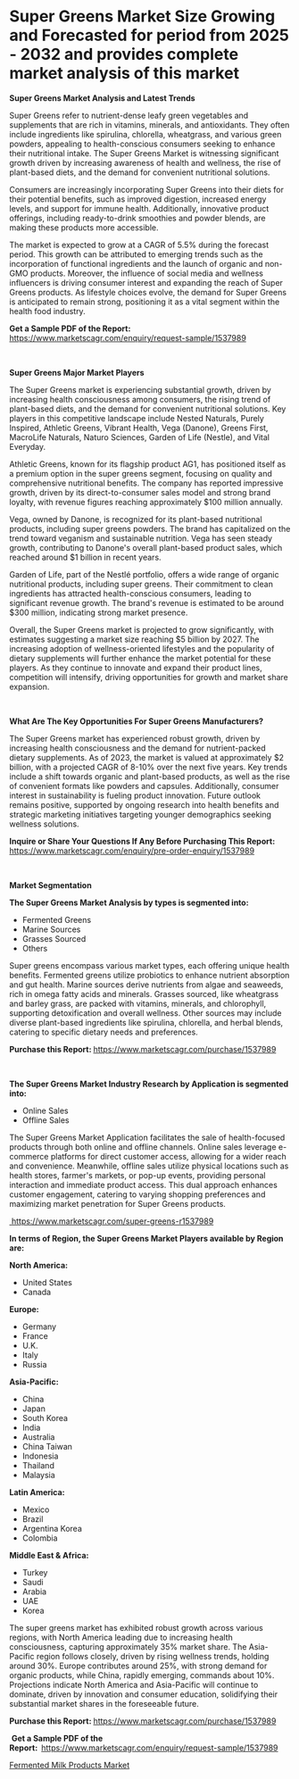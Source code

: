 <p><h1>Super Greens Market Size Growing and Forecasted for period from 2025 - 2032 and provides complete market analysis of this market</h1></p><p><strong>Super Greens Market Analysis and Latest Trends</strong></p>
<p><p>Super Greens refer to nutrient-dense leafy green vegetables and supplements that are rich in vitamins, minerals, and antioxidants. They often include ingredients like spirulina, chlorella, wheatgrass, and various green powders, appealing to health-conscious consumers seeking to enhance their nutritional intake. The Super Greens Market is witnessing significant growth driven by increasing awareness of health and wellness, the rise of plant-based diets, and the demand for convenient nutritional solutions.</p><p>Consumers are increasingly incorporating Super Greens into their diets for their potential benefits, such as improved digestion, increased energy levels, and support for immune health. Additionally, innovative product offerings, including ready-to-drink smoothies and powder blends, are making these products more accessible.</p><p>The market is expected to grow at a CAGR of 5.5% during the forecast period. This growth can be attributed to emerging trends such as the incorporation of functional ingredients and the launch of organic and non-GMO products. Moreover, the influence of social media and wellness influencers is driving consumer interest and expanding the reach of Super Greens products. As lifestyle choices evolve, the demand for Super Greens is anticipated to remain strong, positioning it as a vital segment within the health food industry.</p></p>
<p><strong>Get a Sample PDF of the Report:&nbsp;</strong> <a href="https://www.marketscagr.com/enquiry/request-sample/1537989?utm_campaign=1998&utm_medium=2&utm_source=Github&utm_content=ia&utm_term=14022025&utm_id=super-greens">https://www.marketscagr.com/enquiry/request-sample/1537989</a></p>
<p>&nbsp;</p>
<p><strong>Super Greens Major Market Players</strong></p>
<p><p>The Super Greens market is experiencing substantial growth, driven by increasing health consciousness among consumers, the rising trend of plant-based diets, and the demand for convenient nutritional solutions. Key players in this competitive landscape include Nested Naturals, Purely Inspired, Athletic Greens, Vibrant Health, Vega (Danone), Greens First, MacroLife Naturals, Naturo Sciences, Garden of Life (Nestle), and Vital Everyday.</p><p>Athletic Greens, known for its flagship product AG1, has positioned itself as a premium option in the super greens segment, focusing on quality and comprehensive nutritional benefits. The company has reported impressive growth, driven by its direct-to-consumer sales model and strong brand loyalty, with revenue figures reaching approximately $100 million annually.</p><p>Vega, owned by Danone, is recognized for its plant-based nutritional products, including super greens powders. The brand has capitalized on the trend toward veganism and sustainable nutrition. Vega has seen steady growth, contributing to Danone's overall plant-based product sales, which reached around $1 billion in recent years.</p><p>Garden of Life, part of the Nestlé portfolio, offers a wide range of organic nutritional products, including super greens. Their commitment to clean ingredients has attracted health-conscious consumers, leading to significant revenue growth. The brand's revenue is estimated to be around $300 million, indicating strong market presence.</p><p>Overall, the Super Greens market is projected to grow significantly, with estimates suggesting a market size reaching $5 billion by 2027. The increasing adoption of wellness-oriented lifestyles and the popularity of dietary supplements will further enhance the market potential for these players. As they continue to innovate and expand their product lines, competition will intensify, driving opportunities for growth and market share expansion.</p></p>
<p>&nbsp;</p>
<p><strong>What Are The Key Opportunities For Super Greens Manufacturers?</strong></p>
<p><p>The Super Greens market has experienced robust growth, driven by increasing health consciousness and the demand for nutrient-packed dietary supplements. As of 2023, the market is valued at approximately $2 billion, with a projected CAGR of 8-10% over the next five years. Key trends include a shift towards organic and plant-based products, as well as the rise of convenient formats like powders and capsules. Additionally, consumer interest in sustainability is fueling product innovation. Future outlook remains positive, supported by ongoing research into health benefits and strategic marketing initiatives targeting younger demographics seeking wellness solutions.</p></p>
<p><strong>Inquire or Share Your Questions If Any Before Purchasing This Report:</strong> <a href="https://www.marketscagr.com/enquiry/pre-order-enquiry/1537989?utm_campaign=1998&utm_medium=2&utm_source=Github&utm_content=ia&utm_term=14022025&utm_id=super-greens">https://www.marketscagr.com/enquiry/pre-order-enquiry/1537989</a></p>
<p>&nbsp;</p>
<p><strong>Market Segmentation</strong></p>
<p><strong>The Super Greens Market Analysis by types is segmented into:</strong></p>
<p><ul><li>Fermented Greens</li><li>Marine Sources</li><li>Grasses Sourced</li><li>Others</li></ul></p>
<p><p>Super greens encompass various market types, each offering unique health benefits. Fermented greens utilize probiotics to enhance nutrient absorption and gut health. Marine sources derive nutrients from algae and seaweeds, rich in omega fatty acids and minerals. Grasses sourced, like wheatgrass and barley grass, are packed with vitamins, minerals, and chlorophyll, supporting detoxification and overall wellness. Other sources may include diverse plant-based ingredients like spirulina, chlorella, and herbal blends, catering to specific dietary needs and preferences.</p></p>
<p><strong>Purchase this Report:&nbsp;</strong><a href="https://www.marketscagr.com/purchase/1537989?utm_campaign=1998&utm_medium=2&utm_source=Github&utm_content=ia&utm_term=14022025&utm_id=super-greens">https://www.marketscagr.com/purchase/1537989</a></p>
<p>&nbsp;</p>
<p><strong>The Super Greens Market Industry Research by Application is segmented into:</strong></p>
<p><ul><li>Online Sales</li><li>Offline Sales</li></ul></p>
<p><p>The Super Greens Market Application facilitates the sale of health-focused products through both online and offline channels. Online sales leverage e-commerce platforms for direct customer access, allowing for a wider reach and convenience. Meanwhile, offline sales utilize physical locations such as health stores, farmer's markets, or pop-up events, providing personal interaction and immediate product access. This dual approach enhances customer engagement, catering to varying shopping preferences and maximizing market penetration for Super Greens products.</p></p>
<p><a href="https://www.marketscagr.com/super-greens-r1537989?utm_campaign=1998&utm_medium=2&utm_source=Github&utm_content=ia&utm_term=14022025&utm_id=super-greens">&nbsp;https://www.marketscagr.com/super-greens-r1537989</a></p>
<p><strong>In terms of Region, the Super Greens Market Players available by Region are:</strong></p>
<p>
    <p> <strong> North America: </strong>
        <ul>
            <li>United States</li>
            <li>Canada</li>
        </ul>
        </p> 
    <p> <strong> Europe: </strong>
        <ul>
            <li>Germany</li>
            <li>France</li>
            <li>U.K.</li>
            <li>Italy</li>
            <li>Russia</li>
        </ul>
        </p> 
    <p> <strong> Asia-Pacific: </strong>
        <ul>
            <li>China</li>
            <li>Japan</li>
            <li>South Korea</li>
            <li>India</li>
            <li>Australia</li>
            <li>China Taiwan</li>
            <li>Indonesia</li>
            <li>Thailand</li>
            <li>Malaysia</li>
        </ul>
        </p> 
    <p> <strong> Latin America: </strong>
        <ul>
            <li>Mexico</li>
            <li>Brazil</li>
            <li>Argentina Korea</li>
            <li>Colombia</li>
        </ul>
        </p> 
    <p> <strong> Middle East & Africa: </strong>
        <ul>
            <li>Turkey</li>
            <li>Saudi</li>
            <li>Arabia</li>
            <li>UAE</li>
            <li>Korea</li>
        </ul>
    </p>
    </p>
<p><p>The super greens market has exhibited robust growth across various regions, with North America leading due to increasing health consciousness, capturing approximately 35% market share. The Asia-Pacific region follows closely, driven by rising wellness trends, holding around 30%. Europe contributes around 25%, with strong demand for organic products, while China, rapidly emerging, commands about 10%. Projections indicate North America and Asia-Pacific will continue to dominate, driven by innovation and consumer education, solidifying their substantial market shares in the foreseeable future.</p></p>
<p><strong>Purchase this Report: </strong><a href="https://www.marketscagr.com/purchase/1537989?utm_campaign=1998&utm_medium=2&utm_source=Github&utm_content=ia&utm_term=14022025&utm_id=super-greens">https://www.marketscagr.com/purchase/1537989</a></p>
<p>&nbsp;<strong>Get a Sample PDF of the Report:&nbsp;&nbsp;</strong><a href="https://www.marketscagr.com/enquiry/request-sample/1537989?utm_campaign=1998&utm_medium=2&utm_source=Github&utm_content=ia&utm_term=14022025&utm_id=super-greens">https://www.marketscagr.com/enquiry/request-sample/1537989</a></p>
<p><strong></strong></p>
<p><p><a href="https://github.com/mharielmesa/Market-Research-Report-List-5/blob/main/fermented-milk-products-market.md?utm_campaign=1998&utm_medium=2&utm_source=Github&utm_content=ia&utm_term=14022025&utm_id=super-greens">Fermented Milk Products Market</a></p></p>